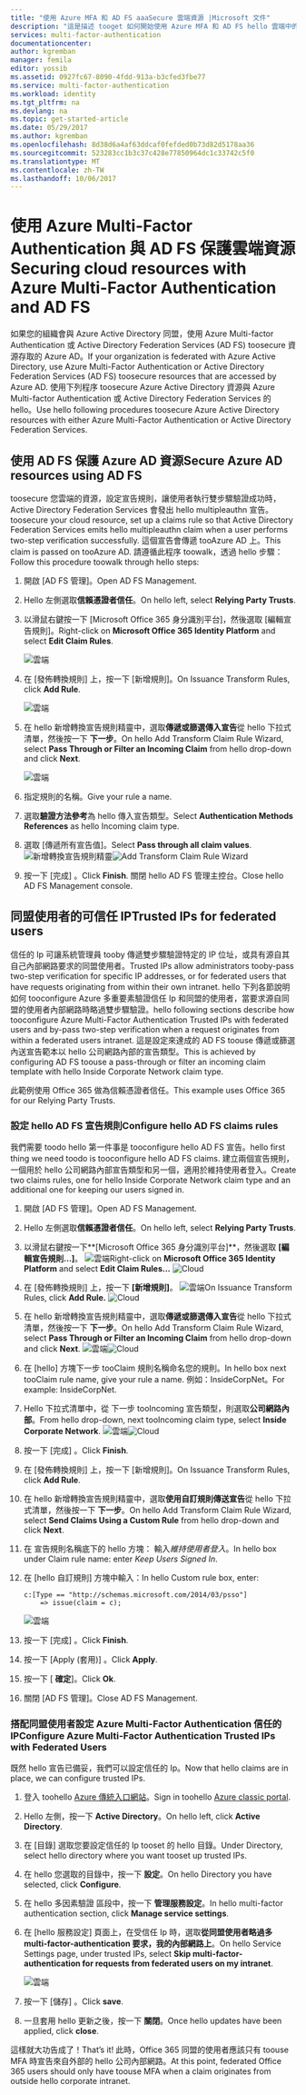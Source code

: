 ```yaml
---
title: "使用 Azure MFA 和 AD FS aaaSecure 雲端資源 |Microsoft 文件"
description: "這是描述 tooget 如何開始使用 Azure MFA 和 AD FS hello 雲端中的 hello Azure 多因素驗證頁面。"
services: multi-factor-authentication
documentationcenter: 
author: kgremban
manager: femila
editor: yossib
ms.assetid: 0927fc67-8090-4fdd-913a-b3cfed3fbe77
ms.service: multi-factor-authentication
ms.workload: identity
ms.tgt_pltfrm: na
ms.devlang: na
ms.topic: get-started-article
ms.date: 05/29/2017
ms.author: kgremban
ms.openlocfilehash: 8d38d6a4af63ddcaf0fefded0b73d82d5178aa36
ms.sourcegitcommit: 523283cc1b3c37c428e77850964dc1c33742c5f0
ms.translationtype: MT
ms.contentlocale: zh-TW
ms.lasthandoff: 10/06/2017
---
```

# <a name="securing-cloud-resources-with-azure-multi-factor-authentication-and-ad-fs"></a><span data-ttu-id="9cc98-103">使用 Azure Multi-Factor Authentication 與 AD FS 保護雲端資源</span><span class="sxs-lookup"><span data-stu-id="9cc98-103">Securing cloud resources with Azure Multi-Factor Authentication and AD FS</span></span>
<span data-ttu-id="9cc98-104">如果您的組織會與 Azure Active Directory 同盟，使用 Azure Multi-factor Authentication 或 Active Directory Federation Services (AD FS) toosecure 資源存取的 Azure AD。</span><span class="sxs-lookup"><span data-stu-id="9cc98-104">If your organization is federated with Azure Active Directory, use Azure Multi-Factor Authentication or Active Directory Federation Services (AD FS) toosecure resources that are accessed by Azure AD.</span></span> <span data-ttu-id="9cc98-105">使用下列程序 toosecure Azure Active Directory 資源與 Azure Multi-factor Authentication 或 Active Directory Federation Services 的 hello。</span><span class="sxs-lookup"><span data-stu-id="9cc98-105">Use hello following procedures toosecure Azure Active Directory resources with either Azure Multi-Factor Authentication or Active Directory Federation Services.</span></span>

## <a name="secure-azure-ad-resources-using-ad-fs"></a><span data-ttu-id="9cc98-106">使用 AD FS 保護 Azure AD 資源</span><span class="sxs-lookup"><span data-stu-id="9cc98-106">Secure Azure AD resources using AD FS</span></span>
<span data-ttu-id="9cc98-107">toosecure 您雲端的資源，設定宣告規則，讓使用者執行雙步驟驗證成功時，Active Directory Federation Services 會發出 hello multipleauthn 宣告。</span><span class="sxs-lookup"><span data-stu-id="9cc98-107">toosecure your cloud resource, set up a claims rule so that Active Directory Federation Services emits hello multipleauthn claim when a user performs two-step verification successfully.</span></span> <span data-ttu-id="9cc98-108">這個宣告會傳遞 tooAzure AD 上。</span><span class="sxs-lookup"><span data-stu-id="9cc98-108">This claim is passed on tooAzure AD.</span></span> <span data-ttu-id="9cc98-109">請遵循此程序 toowalk，透過 hello 步驟：</span><span class="sxs-lookup"><span data-stu-id="9cc98-109">Follow this procedure toowalk through hello steps:</span></span>


1. <span data-ttu-id="9cc98-110">開啟 [AD FS 管理]。</span><span class="sxs-lookup"><span data-stu-id="9cc98-110">Open AD FS Management.</span></span>
2. <span data-ttu-id="9cc98-111">Hello 左側選取**信賴憑證者信任**。</span><span class="sxs-lookup"><span data-stu-id="9cc98-111">On hello left, select **Relying Party Trusts**.</span></span>
3. <span data-ttu-id="9cc98-112">以滑鼠右鍵按一下 [Microsoft Office 365 身分識別平台]，然後選取 [編輯宣告規則]。</span><span class="sxs-lookup"><span data-stu-id="9cc98-112">Right-click on **Microsoft Office 365 Identity Platform** and select **Edit Claim Rules**.</span></span>

   ![雲端](./media/multi-factor-authentication-get-started-adfs-cloud/trustedip1.png)

4. <span data-ttu-id="9cc98-114">在 [發佈轉換規則] 上，按一下 [新增規則]。</span><span class="sxs-lookup"><span data-stu-id="9cc98-114">On Issuance Transform Rules, click **Add Rule**.</span></span>

   ![雲端](./media/multi-factor-authentication-get-started-adfs-cloud/trustedip2.png)

5. <span data-ttu-id="9cc98-116">在 hello 新增轉換宣告規則精靈中，選取**傳遞或篩選傳入宣告**從 hello 下拉式清單，然後按一下 **下一步**。</span><span class="sxs-lookup"><span data-stu-id="9cc98-116">On hello Add Transform Claim Rule Wizard, select **Pass Through or Filter an Incoming Claim** from hello drop-down and click **Next**.</span></span>

   ![雲端](./media/multi-factor-authentication-get-started-adfs-cloud/trustedip3.png)

6. <span data-ttu-id="9cc98-118">指定規則的名稱。</span><span class="sxs-lookup"><span data-stu-id="9cc98-118">Give your rule a name.</span></span> 
7. <span data-ttu-id="9cc98-119">選取**驗證方法參考**為 hello 傳入宣告類型。</span><span class="sxs-lookup"><span data-stu-id="9cc98-119">Select **Authentication Methods References** as hello Incoming claim type.</span></span>
8. <span data-ttu-id="9cc98-120">選取 [傳遞所有宣告值]。</span><span class="sxs-lookup"><span data-stu-id="9cc98-120">Select **Pass through all claim values**.</span></span>
    <span data-ttu-id="9cc98-121">![新增轉換宣告規則精靈](./media/multi-factor-authentication-get-started-adfs-cloud/configurewizard.png)</span><span class="sxs-lookup"><span data-stu-id="9cc98-121">![Add Transform Claim Rule Wizard](./media/multi-factor-authentication-get-started-adfs-cloud/configurewizard.png)</span></span>
9. <span data-ttu-id="9cc98-122">按一下 [完成] 。</span><span class="sxs-lookup"><span data-stu-id="9cc98-122">Click **Finish**.</span></span> <span data-ttu-id="9cc98-123">關閉 hello AD FS 管理主控台。</span><span class="sxs-lookup"><span data-stu-id="9cc98-123">Close hello AD FS Management console.</span></span>

## <a name="trusted-ips-for-federated-users"></a><span data-ttu-id="9cc98-124">同盟使用者的可信任 IP</span><span class="sxs-lookup"><span data-stu-id="9cc98-124">Trusted IPs for federated users</span></span>
<span data-ttu-id="9cc98-125">信任的 Ip 可讓系統管理員 tooby 傳遞雙步驟驗證特定的 IP 位址，或具有源自其自己內部網路要求的同盟使用者。</span><span class="sxs-lookup"><span data-stu-id="9cc98-125">Trusted IPs allow administrators tooby-pass two-step verification for specific IP addresses, or for federated users that have requests originating from within their own intranet.</span></span> <span data-ttu-id="9cc98-126">hello 下列各節說明如何 tooconfigure Azure 多重要素驗證信任 Ip 和同盟的使用者，當要求源自同盟的使用者內部網路時略過雙步驟驗證。</span><span class="sxs-lookup"><span data-stu-id="9cc98-126">hello following sections describe how tooconfigure Azure Multi-Factor Authentication Trusted IPs with federated users and by-pass two-step verification when a request originates from within a federated users intranet.</span></span> <span data-ttu-id="9cc98-127">這是設定來達成的 AD FS toouse 傳遞或篩選內送宣告範本以 hello 公司網路內部的宣告類型。</span><span class="sxs-lookup"><span data-stu-id="9cc98-127">This is achieved by configuring AD FS toouse a pass-through or filter an incoming claim template with hello Inside Corporate Network claim type.</span></span>

<span data-ttu-id="9cc98-128">此範例使用 Office 365 做為信賴憑證者信任。</span><span class="sxs-lookup"><span data-stu-id="9cc98-128">This example uses Office 365 for our Relying Party Trusts.</span></span>

### <a name="configure-hello-ad-fs-claims-rules"></a><span data-ttu-id="9cc98-129">設定 hello AD FS 宣告規則</span><span class="sxs-lookup"><span data-stu-id="9cc98-129">Configure hello AD FS claims rules</span></span>
<span data-ttu-id="9cc98-130">我們需要 toodo hello 第一件事是 tooconfigure hello AD FS 宣告。</span><span class="sxs-lookup"><span data-stu-id="9cc98-130">hello first thing we need toodo is tooconfigure hello AD FS claims.</span></span> <span data-ttu-id="9cc98-131">建立兩個宣告規則，一個用於 hello 公司網路內部宣告類型和另一個，適用於維持使用者登入。</span><span class="sxs-lookup"><span data-stu-id="9cc98-131">Create two claims rules, one for hello Inside Corporate Network claim type and an additional one for keeping our users signed in.</span></span>

1. <span data-ttu-id="9cc98-132">開啟 [AD FS 管理]。</span><span class="sxs-lookup"><span data-stu-id="9cc98-132">Open AD FS Management.</span></span>
2. <span data-ttu-id="9cc98-133">Hello 左側選取**信賴憑證者信任**。</span><span class="sxs-lookup"><span data-stu-id="9cc98-133">On hello left, select **Relying Party Trusts**.</span></span>
3. <span data-ttu-id="9cc98-134">以滑鼠右鍵按一下**[Microsoft Office 365 身分識別平台]**，然後選取 **[編輯宣告規則...]**。
   ![雲端](./media/multi-factor-authentication-get-started-adfs-cloud/trustedip1.png)</span><span class="sxs-lookup"><span data-stu-id="9cc98-134">Right-click on **Microsoft Office 365 Identity Platform** and select **Edit Claim Rules…**
![Cloud](./media/multi-factor-authentication-get-started-adfs-cloud/trustedip1.png)</span></span>
4. <span data-ttu-id="9cc98-135">在 [發佈轉換規則] 上，按一下 **[新增規則]**。
   ![雲端](./media/multi-factor-authentication-get-started-adfs-cloud/trustedip2.png)</span><span class="sxs-lookup"><span data-stu-id="9cc98-135">On Issuance Transform Rules, click **Add Rule.**
![Cloud](./media/multi-factor-authentication-get-started-adfs-cloud/trustedip2.png)</span></span>
5. <span data-ttu-id="9cc98-136">在 hello 新增轉換宣告規則精靈中，選取**傳遞或篩選傳入宣告**從 hello 下拉式清單，然後按一下 **下一步**。</span><span class="sxs-lookup"><span data-stu-id="9cc98-136">On hello Add Transform Claim Rule Wizard, select **Pass Through or Filter an Incoming Claim** from hello drop-down and click **Next**.</span></span>
   <span data-ttu-id="9cc98-137">![雲端](./media/multi-factor-authentication-get-started-adfs-cloud/trustedip3.png)</span><span class="sxs-lookup"><span data-stu-id="9cc98-137">![Cloud](./media/multi-factor-authentication-get-started-adfs-cloud/trustedip3.png)</span></span>
6. <span data-ttu-id="9cc98-138">在 [hello] 方塊下一步 tooClaim 規則名稱命名您的規則。</span><span class="sxs-lookup"><span data-stu-id="9cc98-138">In hello box next tooClaim rule name, give your rule a name.</span></span> <span data-ttu-id="9cc98-139">例如：InsideCorpNet。</span><span class="sxs-lookup"><span data-stu-id="9cc98-139">For example: InsideCorpNet.</span></span>
7. <span data-ttu-id="9cc98-140">Hello 下拉式清單中，從 下一步 tooIncoming 宣告類型，則選取**公司網路內部**。</span><span class="sxs-lookup"><span data-stu-id="9cc98-140">From hello drop-down, next tooIncoming claim type, select **Inside Corporate Network**.</span></span>
   <span data-ttu-id="9cc98-141">![雲端](./media/multi-factor-authentication-get-started-adfs-cloud/trustedip4.png)</span><span class="sxs-lookup"><span data-stu-id="9cc98-141">![Cloud](./media/multi-factor-authentication-get-started-adfs-cloud/trustedip4.png)</span></span>
8. <span data-ttu-id="9cc98-142">按一下 [完成] 。</span><span class="sxs-lookup"><span data-stu-id="9cc98-142">Click **Finish**.</span></span>
9. <span data-ttu-id="9cc98-143">在 [發佈轉換規則] 上，按一下 [新增規則]。</span><span class="sxs-lookup"><span data-stu-id="9cc98-143">On Issuance Transform Rules, click **Add Rule**.</span></span>
10. <span data-ttu-id="9cc98-144">在 hello 新增轉換宣告規則精靈中，選取**使用自訂規則傳送宣告**從 hello 下拉式清單，然後按一下 **下一步**。</span><span class="sxs-lookup"><span data-stu-id="9cc98-144">On hello Add Transform Claim Rule Wizard, select **Send Claims Using a Custom Rule** from hello drop-down and click **Next**.</span></span>
11. <span data-ttu-id="9cc98-145">在 宣告規則名稱底下的 hello 方塊： 輸入*維持使用者登入*。</span><span class="sxs-lookup"><span data-stu-id="9cc98-145">In hello box under Claim rule name: enter *Keep Users Signed In*.</span></span>
12. <span data-ttu-id="9cc98-146">在 [hello 自訂規則] 方塊中輸入：</span><span class="sxs-lookup"><span data-stu-id="9cc98-146">In hello Custom rule box, enter:</span></span>

        c:[Type == "http://schemas.microsoft.com/2014/03/psso"]
            => issue(claim = c);
    ![雲端](./media/multi-factor-authentication-get-started-adfs-cloud/trustedip5.png)
13. <span data-ttu-id="9cc98-148">按一下 [完成] 。</span><span class="sxs-lookup"><span data-stu-id="9cc98-148">Click **Finish**.</span></span>
14. <span data-ttu-id="9cc98-149">按一下 [Apply (套用)] 。</span><span class="sxs-lookup"><span data-stu-id="9cc98-149">Click **Apply**.</span></span>
15. <span data-ttu-id="9cc98-150">按一下 [ **確定**]。</span><span class="sxs-lookup"><span data-stu-id="9cc98-150">Click **Ok**.</span></span>
16. <span data-ttu-id="9cc98-151">關閉 [AD FS 管理]。</span><span class="sxs-lookup"><span data-stu-id="9cc98-151">Close AD FS Management.</span></span>

### <a name="configure-azure-multi-factor-authentication-trusted-ips-with-federated-users"></a><span data-ttu-id="9cc98-152">搭配同盟使用者設定 Azure Multi-Factor Authentication 信任的 IP</span><span class="sxs-lookup"><span data-stu-id="9cc98-152">Configure Azure Multi-Factor Authentication Trusted IPs with Federated Users</span></span>
<span data-ttu-id="9cc98-153">既然 hello 宣告已備妥，我們可以設定信任的 Ip。</span><span class="sxs-lookup"><span data-stu-id="9cc98-153">Now that hello claims are in place, we can configure trusted IPs.</span></span>

1. <span data-ttu-id="9cc98-154">登入 toohello [Azure 傳統入口網站](https://manage.windowsazure.com)。</span><span class="sxs-lookup"><span data-stu-id="9cc98-154">Sign in toohello [Azure classic portal](https://manage.windowsazure.com).</span></span>
2. <span data-ttu-id="9cc98-155">Hello 左側，按一下  **Active Directory**。</span><span class="sxs-lookup"><span data-stu-id="9cc98-155">On hello left, click **Active Directory**.</span></span>
3. <span data-ttu-id="9cc98-156">在 [目錄] 選取您要設定信任的 Ip tooset 的 hello 目錄。</span><span class="sxs-lookup"><span data-stu-id="9cc98-156">Under Directory, select hello directory where you want tooset up trusted IPs.</span></span>
4. <span data-ttu-id="9cc98-157">在 hello 您選取的目錄中，按一下 **設定**。</span><span class="sxs-lookup"><span data-stu-id="9cc98-157">On hello Directory you have selected, click **Configure**.</span></span>
5. <span data-ttu-id="9cc98-158">在 hello 多因素驗證 區段中，按一下 **管理服務設定**。</span><span class="sxs-lookup"><span data-stu-id="9cc98-158">In hello multi-factor authentication section, click **Manage service settings**.</span></span>
6. <span data-ttu-id="9cc98-159">在 [hello 服務設定] 頁面上，在受信任 Ip 時，選取**從同盟使用者略過多 multi-factor-authentication 要求，我的內部網路上**。</span><span class="sxs-lookup"><span data-stu-id="9cc98-159">On hello Service Settings page, under trusted IPs, select **Skip multi-factor-authentication for requests from federated users on my intranet**.</span></span>  

   ![雲端](./media/multi-factor-authentication-get-started-adfs-cloud/trustedip6.png)
   
7. <span data-ttu-id="9cc98-161">按一下 [儲存] 。</span><span class="sxs-lookup"><span data-stu-id="9cc98-161">Click **save**.</span></span>
8. <span data-ttu-id="9cc98-162">一旦套用 hello 更新之後，按一下 **關閉**。</span><span class="sxs-lookup"><span data-stu-id="9cc98-162">Once hello updates have been applied, click **close**.</span></span>

<span data-ttu-id="9cc98-163">這樣就大功告成了！</span><span class="sxs-lookup"><span data-stu-id="9cc98-163">That’s it!</span></span> <span data-ttu-id="9cc98-164">此時，Office 365 同盟的使用者應該只有 toouse MFA 時宣告來自外部的 hello 公司內部網路。</span><span class="sxs-lookup"><span data-stu-id="9cc98-164">At this point, federated Office 365 users should only have toouse MFA when a claim originates from outside hello corporate intranet.</span></span>
